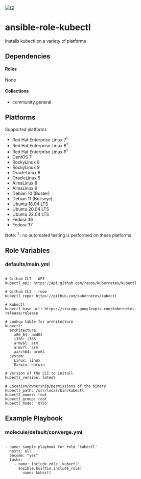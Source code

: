 [![CI](https://github.com/de-it-krachten/ansible-role-kubectl/workflows/CI/badge.svg?event=push)](https://github.com/de-it-krachten/ansible-role-kubectl/actions?query=workflow%3ACI)


# ansible-role-kubectl

Installs kubectl on a variety of platforms



## Dependencies

#### Roles
None

#### Collections
- community.general

## Platforms

Supported platforms

- Red Hat Enterprise Linux 7<sup>1</sup>
- Red Hat Enterprise Linux 8<sup>1</sup>
- Red Hat Enterprise Linux 9<sup>1</sup>
- CentOS 7
- RockyLinux 8
- RockyLinux 9
- OracleLinux 8
- OracleLinux 9
- AlmaLinux 8
- AlmaLinux 9
- Debian 10 (Buster)
- Debian 11 (Bullseye)
- Ubuntu 18.04 LTS
- Ubuntu 20.04 LTS
- Ubuntu 22.04 LTS
- Fedora 36
- Fedora 37

Note:
<sup>1</sup> : no automated testing is performed on these platforms

## Role Variables
### defaults/main.yml
<pre><code>
# Github CLI - API
kubectl_api: https://api.github.com/repos/kubernetes/kubectl

# Github CLI - repo
kubectl_repo: https://github.com/kubernetes/kubectl

# Kubectl
kubectl_base_url: https://storage.googleapis.com/kubernetes-release/release

# Lookup table for architecture
kubectl:
  architecture:
    x86_64: amd64
    i386: i386
    armv6l: arm
    armv7l: arm
    aarch64: arm64
  system:
    Linux: linux
    Darwin: darwin

# Version of the CLI to install
kubectl_version: latest

# Location/ownership/permissions of the binary
kubectl_path: /usr/local/bin/kubectl
kubectl_owner: root
kubectl_group: root
kubectl_mode: '0755'
</pre></code>




## Example Playbook
### molecule/default/converge.yml
<pre><code>
- name: sample playbook for role 'kubectl'
  hosts: all
  become: "yes"
  tasks:
    - name: Include role 'kubectl'
      ansible.builtin.include_role:
        name: kubectl
</pre></code>
